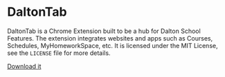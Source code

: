 # DaltonTab
DaltonTab is a Chrome Extension built to be a hub for Dalton School Features. The extension integrates websites and apps such as Courses, Schedules, MyHomeworkSpace, etc. It is licensed under the MIT License, see the `LICENSE` file for more details.

[Download it](https://chrome.google.com/webstore/detail/daltontab/ggfjkmflbbjndabmnngilkfpmdegbfkm)
